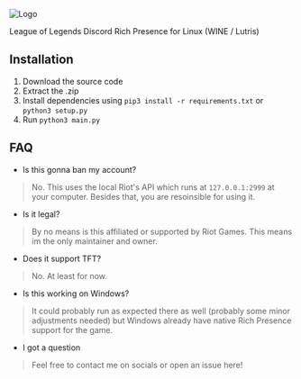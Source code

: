 ![Logo](https://i.ibb.co/YX74wgx/20230531-015154.png)

League of Legends Discord Rich Presence for Linux (WINE / Lutris)

## Installation
1. Download the source code 
2. Extract the .zip
3. Install dependencies using `pip3 install -r requirements.txt` or `python3 setup.py`
4. Run `python3 main.py`

## FAQ
- Is this gonna ban my account?
> No. This uses the local Riot's API which runs at `127.0.0.1:2999` at your computer. Besides that, you are resoinsible for using it.
- Is it legal?
> By no means is this affiliated or supported by Riot Games. This means im the only maintainer and owner.
- Does it support TFT?
> No. At least for now.
- Is this working on Windows?
> It could probably run as expected there as well (probably some minor adjustments needed) but Windows already have native Rich Presence support for the game.
- I got a question
> Feel free to contact me on socials or open an issue here!
